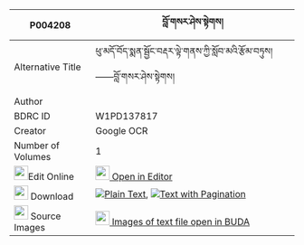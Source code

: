 |P004208|བློ་གསར་ཤེས་སྟེགས། 
| --- | --- 
|Alternative Title |ཕུ་མདོ་བོད་སྨན་སྦྱོང་བརྡར་ལྟེ་གནས་ཀྱི་སློབ་མའི་རྩོམ་བཏུས།——བློ་གསར་ཤེས་སྟེགས།
|Author | 
|BDRC ID | W1PD137817
|Creator | Google OCR
|Number of Volumes| 1
|<img width="25" src="https://img.icons8.com/color/25/000000/edit-property.png">Edit Online| [<img width="25" src="https://avatars.githubusercontent.com/u/45091458?s=200&v=4"> Open in Editor](http://editor.openpecha.org/P004208)
|<img width="25" src="https://img.icons8.com/fluent/48/000000/download-2.png"/>  Download | [![](https://img.icons8.com/color/20/000000/txt.png)Plain Text](https://github.com/Openpecha/P004208/releases/download/v2/lo_ge_ra_she_tek_plain_P004208.zip), [![](https://img.icons8.com/color/20/000000/txt.png)Text with Pagination](https://github.com/Openpecha/P004208/releases/download/v2/lo_ge_ra_she_tek_pages_P004208.zip)
|<img width="25" src="https://img.icons8.com/plasticine/100/000000/pictures-folder.png"/>  Source Images | [<img width="25" src="https://library.bdrc.io/icons/BUDA-small.svg"> Images of text file open in BUDA](https://library.bdrc.io/show/bdr:W1PD137817)